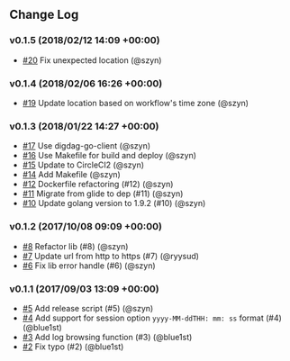 ## Change Log

### v0.1.5 (2018/02/12 14:09 +00:00)
- [#20](https://github.com/szyn/mog/pull/20) Fix unexpected location (@szyn)

### v0.1.4 (2018/02/06 16:26 +00:00)
- [#19](https://github.com/szyn/mog/pull/19) Update location based on workflow's time zone (@szyn)

### v0.1.3 (2018/01/22 14:27 +00:00)
- [#17](https://github.com/szyn/mog/pull/17) Use digdag-go-client (@szyn)
- [#16](https://github.com/szyn/mog/pull/16) Use Makefile for build and deploy (@szyn)
- [#15](https://github.com/szyn/mog/pull/15) Update to CircleCI2 (@szyn)
- [#14](https://github.com/szyn/mog/pull/14) Add Makefile (@szyn)
- [#12](https://github.com/szyn/mog/pull/12) Dockerfile refactoring (#12) (@szyn)
- [#11](https://github.com/szyn/mog/pull/11) Migrate from glide to dep (#11) (@szyn)
- [#10](https://github.com/szyn/mog/pull/10) Update golang version to 1.9.2 (#10) (@szyn)

### v0.1.2 (2017/10/08 09:09 +00:00)
- [#8](https://github.com/szyn/mog/pull/8) Refactor lib (#8) (@szyn)
- [#7](https://github.com/szyn/mog/pull/7) Update url from http to https (#7) (@ryysud)
- [#6](https://github.com/szyn/mog/pull/6) Fix lib error handle (#6) (@szyn)

### v0.1.1 (2017/09/03 13:09 +00:00)
- [#5](https://github.com/szyn/mog/pull/5) Add release script (#5) (@szyn)
- [#4](https://github.com/szyn/mog/pull/4) Add support for session option `yyyy-MM-ddTHH: mm: ss` format  (#4) (@blue1st)
- [#3](https://github.com/szyn/mog/pull/3) Add log browsing function (#3) (@blue1st)
- [#2](https://github.com/szyn/mog/pull/2) Fix typo (#2) (@blue1st)